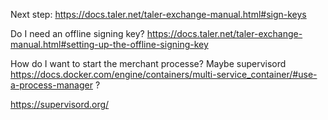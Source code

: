 Next step: https://docs.taler.net/taler-exchange-manual.html#sign-keys

Do I need an offline signing key? https://docs.taler.net/taler-exchange-manual.html#setting-up-the-offline-signing-key


How do I want to start the merchant processe? Maybe supervisord https://docs.docker.com/engine/containers/multi-service_container/#use-a-process-manager ?

https://supervisord.org/
